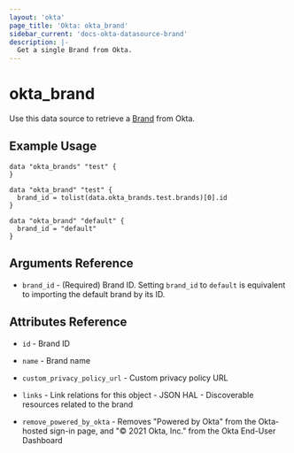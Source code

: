 ```yaml
---
layout: 'okta'
page_title: 'Okta: okta_brand'
sidebar_current: 'docs-okta-datasource-brand'
description: |-
  Get a single Brand from Okta.
---
```


# okta_brand

Use this data source to retrieve a [Brand](https://developer.okta.com/docs/reference/api/brands/#brand-object) from Okta.

## Example Usage

```hcl
data "okta_brands" "test" {
}

data "okta_brand" "test" {
  brand_id = tolist(data.okta_brands.test.brands)[0].id
}

data "okta_brand" "default" {
  brand_id = "default"
}
```

## Arguments Reference

- `brand_id` - (Required) Brand ID. Setting `brand_id` to `default` is equivalent to importing the default brand by its ID.

## Attributes Reference

- `id` - Brand ID

- `name` - Brand name

- `custom_privacy_policy_url` - Custom privacy policy URL

- `links` - Link relations for this object - JSON HAL - Discoverable resources related to the brand

- `remove_powered_by_okta` - Removes "Powered by Okta" from the Okta-hosted sign-in page, and "© 2021 Okta, Inc." from the Okta End-User Dashboard
